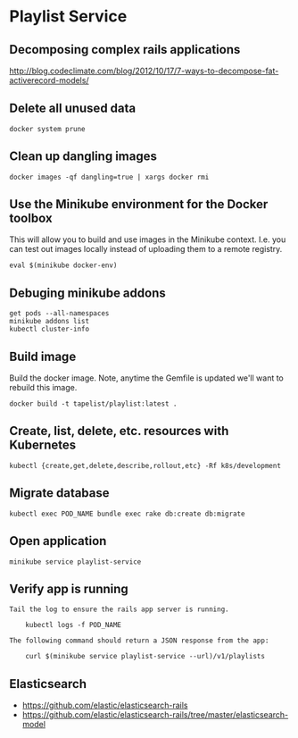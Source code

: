 # Playlist Service

## Decomposing complex rails applications

http://blog.codeclimate.com/blog/2012/10/17/7-ways-to-decompose-fat-activerecord-models/

## Delete all unused data

    docker system prune

## Clean up dangling images

    docker images -qf dangling=true | xargs docker rmi

## Use the Minikube environment for the Docker toolbox

This will allow you to build and use images in the Minikube context. I.e. you
can test out images locally instead of uploading them to a remote registry.

    eval $(minikube docker-env)

## Debuging minikube addons

    get pods --all-namespaces
    minikube addons list
    kubectl cluster-info

## Build image

Build the docker image. Note, anytime the Gemfile is updated we'll want to
rebuild this image.

    docker build -t tapelist/playlist:latest .

## Create, list, delete, etc. resources with Kubernetes

    kubectl {create,get,delete,describe,rollout,etc} -Rf k8s/development

## Migrate database

    kubectl exec POD_NAME bundle exec rake db:create db:migrate

## Open application

    minikube service playlist-service

## Verify app is running

    Tail the log to ensure the rails app server is running.

        kubectl logs -f POD_NAME

    The following command should return a JSON response from the app:

        curl $(minikube service playlist-service --url)/v1/playlists

## Elasticsearch

 * https://github.com/elastic/elasticsearch-rails
 * https://github.com/elastic/elasticsearch-rails/tree/master/elasticsearch-model
